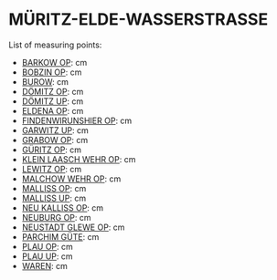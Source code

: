 # MÜRITZ-ELDE-WASSERSTRASSE

List of measuring points:

* [BARKOW OP](./BARKOW-OP): <Value topic="rivers/pegel-online/MEW/BARKOW-OP/measurementValue"/> cm
* [BOBZIN OP](./BOBZIN-OP): <Value topic="rivers/pegel-online/MEW/BOBZIN-OP/measurementValue"/> cm
* [BUROW](./BUROW): <Value topic="rivers/pegel-online/MEW/BUROW/measurementValue"/> cm
* [DÖMITZ OP](./DOEMITZ-OP): <Value topic="rivers/pegel-online/MEW/DOEMITZ-OP/measurementValue"/> cm
* [DÖMITZ UP](./DOEMITZ-UP): <Value topic="rivers/pegel-online/MEW/DOEMITZ-UP/measurementValue"/> cm
* [ELDENA OP](./ELDENA-OP): <Value topic="rivers/pegel-online/MEW/ELDENA-OP/measurementValue"/> cm
* [FINDENWIRUNSHIER OP](./FINDENWIRUNSHIER-OP): <Value topic="rivers/pegel-online/MEW/FINDENWIRUNSHIER-OP/measurementValue"/> cm
* [GARWITZ UP](./GARWITZ-UP): <Value topic="rivers/pegel-online/MEW/GARWITZ-UP/measurementValue"/> cm
* [GRABOW OP](./GRABOW-OP): <Value topic="rivers/pegel-online/MEW/GRABOW-OP/measurementValue"/> cm
* [GÜRITZ OP](./GUERITZ-OP): <Value topic="rivers/pegel-online/MEW/GUERITZ-OP/measurementValue"/> cm
* [KLEIN LAASCH WEHR OP](./KLEIN-LAASCH-WEHR-OP): <Value topic="rivers/pegel-online/MEW/KLEIN-LAASCH-WEHR-OP/measurementValue"/> cm
* [LEWITZ OP](./LEWITZ-OP): <Value topic="rivers/pegel-online/MEW/LEWITZ-OP/measurementValue"/> cm
* [MALCHOW WEHR OP](./MALCHOW-WEHR-OP): <Value topic="rivers/pegel-online/MEW/MALCHOW-WEHR-OP/measurementValue"/> cm
* [MALLISS OP](./MALLISS-OP): <Value topic="rivers/pegel-online/MEW/MALLISS-OP/measurementValue"/> cm
* [MALLISS UP](./MALLISS-UP): <Value topic="rivers/pegel-online/MEW/MALLISS-UP/measurementValue"/> cm
* [NEU KALLISS OP](./NEU-KALLISS-OP): <Value topic="rivers/pegel-online/MEW/NEU-KALLISS-OP/measurementValue"/> cm
* [NEUBURG OP](./NEUBURG-OP): <Value topic="rivers/pegel-online/MEW/NEUBURG-OP/measurementValue"/> cm
* [NEUSTADT GLEWE OP](./NEUSTADT-GLEWE-OP): <Value topic="rivers/pegel-online/MEW/NEUSTADT-GLEWE-OP/measurementValue"/> cm
* [PARCHIM GÜTE](./PARCHIM-GUETE): <Value topic="rivers/pegel-online/MEW/PARCHIM-GUETE/measurementValue"/> cm
* [PLAU OP](./PLAU-OP): <Value topic="rivers/pegel-online/MEW/PLAU-OP/measurementValue"/> cm
* [PLAU UP](./PLAU-UP): <Value topic="rivers/pegel-online/MEW/PLAU-UP/measurementValue"/> cm
* [WAREN](./WAREN): <Value topic="rivers/pegel-online/MEW/WAREN/measurementValue"/> cm
